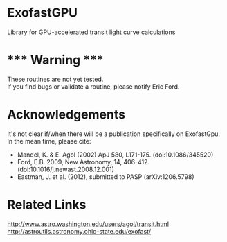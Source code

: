 ExofastGPU
==========

Library for GPU-accelerated transit light curve calculations 

*** Warning ***
===============
These routines are not yet tested.  
If you find bugs or validate a routine, please notify Eric Ford.


Acknowledgements
================
It's not clear if/when there will be a publication specifically on ExofastGpu.
In the mean time, please cite:
* Mandel, K. & E. Agol (2002) ApJ 580, L171-175. (doi:10.1086/345520)
* Ford, E.B. 2009, New Astronomy, 14, 406-412.  (doi:10.1016/j.newast.2008.12.001) 
* Eastman, J. et al. (2012), submitted to PASP (arXiv:1206.5798)


Related Links
=============
http://www.astro.washington.edu/users/agol/transit.html
http://astroutils.astronomy.ohio-state.edu/exofast/

